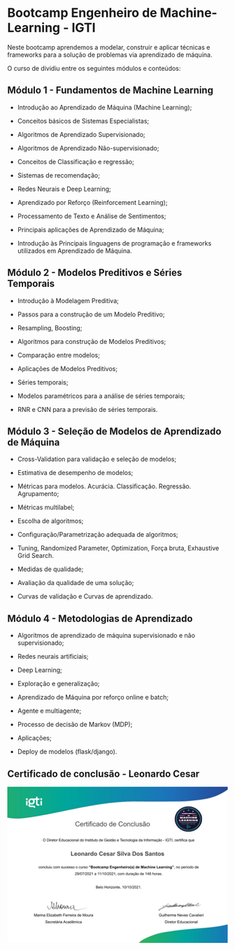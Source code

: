 # **Bootcamp Engenheiro de Machine-Learning - IGTI**

Neste bootcamp aprendemos a modelar, construir e aplicar técnicas e frameworks para a solução de problemas via aprendizado de máquina.


O curso de dividiu entre os seguintes módulos e conteúdos:

## **Módulo 1 - Fundamentos de Machine Learning**
- Introdução ao Aprendizado de Máquina (Machine Learning);

- Conceitos básicos de Sistemas Especialistas;

- Algoritmos de Aprendizado Supervisionado;

- Algoritmos de Aprendizado Não-supervisionado; 

- Conceitos de Classificação e regressão;

- Sistemas de recomendação; 

- Redes Neurais e Deep Learning; 

- Aprendizado por Reforço (Reinforcement Learning); 

- Processamento de Texto e Análise de Sentimentos;

- Principais aplicações de Aprendizado de Máquina;

- Introdução às Principais linguagens de programação e frameworks utilizados em Aprendizado de Máquina.

## **Módulo 2 - Modelos Preditivos e Séries Temporais**
- Introdução à Modelagem Preditiva;

- Passos para a construção de um Modelo Preditivo;

- Resampling, Boosting;

- Algoritmos para construção de Modelos Preditivos;

- Comparação entre modelos;

- Aplicações de Modelos Preditivos;

- Séries temporais;

- Modelos paramétricos para a análise de séries temporais;

- RNR e CNN para a previsão de séries temporais. 

## **Módulo 3 - Seleção de Modelos de Aprendizado de Máquina**
- Cross-Validation para validação e seleção de modelos;

- Estimativa de desempenho de modelos;

- Métricas para modelos. Acurácia. Classificação. Regressão. Agrupamento;

- Métricas multilabel;

- Escolha de algoritmos; 

- Configuração/Parametrização adequada de algoritmos;

- Tuning, Randomized Parameter, Optimization, Força bruta, Exhaustive Grid Search. 

- Medidas de qualidade;

- Avaliação da qualidade de uma solução;

- Curvas de validação e Curvas de aprendizado.

## **Módulo 4 - Metodologias de Aprendizado**
- Algoritmos de aprendizado de máquina supervisionado e não supervisionado;

- Redes neurais artificiais;

- Deep Learning;

- Exploração e generalização;

- Aprendizado de Máquina por reforço online e batch;

- Agente e multiagente;

- Processo de decisão de Markov (MDP);

- Aplicações;

- Deploy de modelos (flask/django).

## Certificado de conclusão - Leonardo Cesar

![Certificado de Conclusao](https://github.com/coderleonardo/Curso-Engenheiro-de-Machine-Learning-IGTI/blob/main/certificado_bootcamp_Eng_Machine_Learning.jpeg?raw=true)
